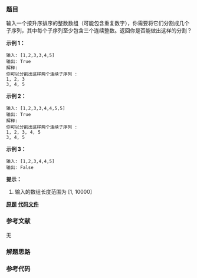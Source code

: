 ### 题目
输入一个按升序排序的整数数组（可能包含重复数字），你需要将它们分割成几个子序列，其中每个子序列至少包含三个连续整数。返回你是否能做出这样的分割？



**示例 1：**

    
    
    输入: [1,2,3,3,4,5]
    输出: True
    解释:
    你可以分割出这样两个连续子序列 : 
    1, 2, 3
    3, 4, 5
    



**示例 2：**

    
    
    输入: [1,2,3,3,4,4,5,5]
    输出: True
    解释:
    你可以分割出这样两个连续子序列 : 
    1, 2, 3, 4, 5
    3, 4, 5
    



**示例 3：**

    
    
    输入: [1,2,3,4,4,5]
    输出: False
    



**提示：**

  1. 输入的数组长度范围为 [1, 10000]



 **[原题](https://leetcode-cn.com/problems/split-array-into-consecutive-subsequences/)**    **[代码文件]()**


### 参考文献
无

### 解题思路




### 参考代码

```go


```





